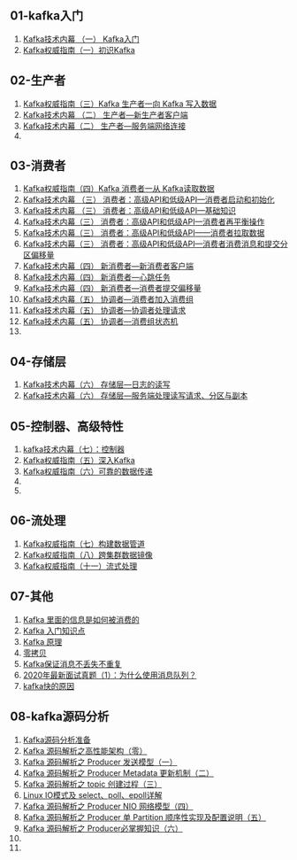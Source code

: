 ## 01-kafka入门

1. [Kafka技术内幕 （一） Kafka入门](https://juejin.cn/post/6906815498684809223)
2. [Kafka权威指南（一）初识Kafka](https://juejin.cn/post/6916485122837626888/)



## 02-生产者

1. [Kafka权威指南（三）Kafka 生产者一向 Kafka 写入数据](https://juejin.cn/post/6916486229496168455/)
2. [Kafka技术内幕 （二） 生产者—新生产者客户端](https://juejin.cn/post/6906828413652615175)
3. [Kafka技术内幕（二） 生产者—服务端网络连接](https://juejin.cn/post/6906831748277993480)
4. []()





## 03-消费者

1. [Kafka权威指南（四）Kafka 消费者一从 Kafka读取数据](https://juejin.cn/post/6916486083790405645/)
2. [Kafka技术内幕 （三） 消费者：高级API和低级API—消费者启动和初始化](https://juejin.cn/post/6913440968301608967/)
3. [Kafka技术内幕 （三） 消费者：高级API和低级API—基础知识](https://juejin.cn/post/6916478695662157832/)
4. [Kafka技术内幕（三） 消费者：高级API和低级API—消费者再平衡操作](https://juejin.cn/post/6916479225843154958/)
5. [Kafka技术内幕（三） 消费者：高级API和低级API——消费者拉取数据](https://juejin.cn/post/6916479741490888717/)
6. [Kafka技术内幕（三） 消费者：高级API和低级API—消费者消费消息和提交分区偏移量](https://juejin.cn/post/6916479976325775367/)
7. [Kafka技术内幕（四） 新消费者—新消费者客户端](https://juejin.cn/post/6916480685540638728/)
8. [Kafka技术内幕（四） 新消费者—心跳任务](https://juejin.cn/post/6916480714389225485/)
9. [Kafka技术内幕（四） 新消费者—消费者提交偏移量](https://juejin.cn/post/6916481360219619336/)
10. [Kafka技术内幕（五） 协调者—消费者加入消费组](https://juejin.cn/post/6916481712578887694/)
11. [Kafka技术内幕（五） 协调者—协调者处理请求](https://juejin.cn/post/6916482201140461575/)
12. [ Kafka技术内幕（五） 协调者—消费组状态机](https://juejin.cn/post/6916482496217481230/)
13. []()



## 04-存储层

1. [Kafka技术内幕（六） 存储层—日志的读写](https://juejin.cn/post/6916482339895771149/)
2. [Kafka技术内幕（六） 存储层—服务端处理读写请求、分区与副本](https://juejin.cn/post/6916482958694023175/)



## 05-控制器、高级特性

1. [kafka技术内幕（七）：控制器](https://juejin.cn/post/6916484103835484173/)
2. [Kafka权威指南（五）深入Kafka](https://juejin.cn/post/6916487168030408711/)
3. [Kafka权威指南（六）可靠的数据传递](https://juejin.cn/post/6916487868026191885/)
4. []()
5. []()



## 06-流处理

1.  [Kafka权威指南（七）构建数据管道](https://juejin.cn/post/6916488286298963982/)
2. [Kafka权威指南（八）跨集群数据镜像](https://juejin.cn/post/6916488640013533191/)
3. [Kafka权威指南（十一）流式处理](https://juejin.cn/post/6916489383579222030/)



## 07-其他

1. [Kafka 里面的信息是如何被消费的](https://juejin.im/post/5e4cd9d96fb9a07cca1de6d7)
2. [Kafka 入门知识点](https://juejin.im/post/5e4ce48cf265da572815c2e2)
3. [Kafka 原理](https://juejin.im/post/5e4ce5046fb9a07cad3b9796)
4. [零拷贝](https://juejin.im/post/5e587644518825490e45642e)
5. [Kafka保证消息不丢失不重复](https://juejin.im/post/5e6f1d0d51882549422ef337)
6. [2020年最新面试真题（1）：为什么使用消息队列？](https://juejin.im/post/5e71c11351882549422ef719)
7. [kafka快的原因](https://juejin.cn/post/6947193993339863047/)

## 08-kafka源码分析

1. [Kafka源码分析准备](https://juejin.cn/post/6920929202925469709/)
2. [Kafka 源码解析之高性能架构（零）](https://juejin.cn/post/6964183129384812581/)
3. [Kafka 源码解析之 Producer 发送模型（一）](https://juejin.cn/post/6963058177428422692/)
4. [Kafka 源码解析之 Producer Metadata 更新机制（二）](https://juejin.cn/post/6963432540942106655)
5. [Kafka 源码解析之 topic 创建过程（三）](https://juejin.cn/post/6963806904866832421/)
6. [Linux IO模式及 select、poll、epoll详解](https://juejin.cn/post/6963810338240200717/)
7. [Kafka 源码解析之 Producer NIO 网络模型（四）](https://juejin.cn/post/6964340216387600391)
8. [Kafka 源码解析之 Producer 单 Partition 顺序性实现及配置说明（五）](https://juejin.cn/post/6965420812958433294/)
9. [Kafka 源码解析之 Producer必掌握知识（六）](https://juejin.cn/post/6965423924259749896/)
10. []()
11. []()

